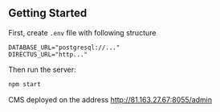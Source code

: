 ## Getting Started

First, create `.env` file with following structure

```env
DATABASE_URL="postgresql://..."
DIRECTUS_URL="http..."
```

Then run the server:

```bash
npm start
```

CMS deployed on the address http://81.163.27.67:8055/admin
